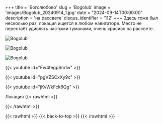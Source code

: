 +++
title = 'Боголюбово'
slug = 'Bogolub'
image = 'images/Bogolub_20240914_1.jpg'
date = "2024-09-14T00:00:00"
description = 'на рассвете'
disqus_identifier = '112'
+++
Здесь тоже был несколько раз, локация ищется в любом навигаторе. Место не перестаёт удивлять частыми туманами, очень красиво на рассвете.

![Bogolub](/images/Bogolub_20240914_2.jpg)

![Bogolub](/images/Bogolub_20240914_3.jpg)

![Bogolub](/images/Bogolub_20240914_4.jpg)

{{< youtube id="Fw4tegpSm1w" >}}

{{< youtube id="pgVZSCxXy9c" >}}

{{< youtube id="jKvWkFck6Qg" >}}

Локация
{{< rawhtml >}}
<div class="yandex-map-container">
<script type="text/javascript" charset="utf-8" async src="https://api-maps.yandex.ru/services/constructor/1.0/js/?um=constructor%3A077367027456c82c23a26e1ea7b97af0f6394ebb07ac19ed9ac4de61eb5ecb8b&amp;width=800&amp;height=400&amp;lang=ru_RU&amp;scroll=true"></script>
</div>
{{< /rawhtml >}}

{{< rawhtml >}}
{{< back-to-top >}}
{{< /rawhtml >}}
